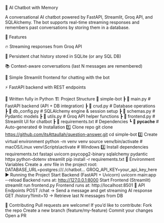 🧠 AI Chatbot with Memory

A conversational AI chatbot powered by FastAPI, Streamlit, Groq API, and SQLAlchemy.
The bot supports real-time streaming responses and remembers past conversations by storing them in a database.

🚀 Features

🔥 Streaming responses from Groq API

💾 Persistent chat history stored in SQLite (or any SQL DB)

📚 Context-aware conversations (last N messages are remembered)

🎨 Simple Streamlit frontend for chatting with the bot

⚡ FastAPI backend with REST endpoints

🐍 Written fully in Python
🏗️ Project Structure
📂 simple-bot
 ┣ 📜 main.py          # FastAPI backend (API + DB integration)
 ┣ 📜 crud.py          # Database operations
 ┣ 📜 db_config.py     # SQLAlchemy engine & session setup
 ┣ 📜 schemas.py       # Pydantic models
 ┣ 📜 utils.py         # Groq API helper functions
 ┣ 📜 frontend.py      # Streamlit UI for chatbot
 ┣ 📜 requirements.txt # Dependencies
 ┗ 📂 __pycache__      # Auto-generated
⚙️ Installation
1️⃣ Clone repo
git clone https://github.com/itsAttaullah/question-answer.git
cd simple-bot
2️⃣ Create virtual environment
python -m venv venv
source venv/bin/activate   # macOS/Linux
venv\Scripts\activate      # Windows
3️⃣ Install dependencies
requirements.txt
fastapi
uvicorn
psycopg2-binary
sqlalchemy
pydantic
httpx
python-dotenv
streamlit
pip install -r requirements.txt
🔑 Environment Variables
Create a .env file in the project root:
DATABASE_URL=postgres:///./chatbot...
GROQ_API_KEY=your_api_key_here
▶️ Running the Project
Start Backend (FastAPI + Uvicorn)
uvicorn main:app --reload
Backend runs at: http://127.0.0.1:8000
Start Frontend (Streamlit)
streamlit run frontend.py
Frontend runs at: http://localhost:8501
📡 API Endpoints
POST /chat → Send a message and get streaming AI response
GET /history?limit=10 → Retrieve last N messages from DB

🤝 Contributing
Pull requests are welcome! If you’d like to contribute:
Fork the repo
Create a new branch (feature/my-feature)
Commit your changes
Open a PR

